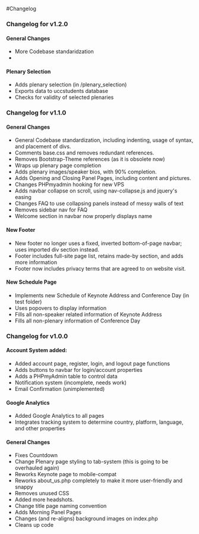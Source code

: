 #Changelog

### Changelog for v1.2.0

#### General Changes
* More Codebase standaridzation
* 

#### Plenary Selection
* Adds plenary selection (in /plenary_selection)
* Exports data to uccstudents database
* Checks for validity of selected plenaries

### Changelog for v1.1.0

#### General Changes
* General Codebase standardization, including indenting, usage of syntax, and placement of divs.
* Comments base.css and removes redundant references.
* Removes Bootstrap-Theme references (as it is obsolete now)
* Wraps up plenary page completion
* Adds plenary images/speaker bios, with 90% completion.
* Adds Opening and Closing Panel Pages, including content and pictures.
* Changes PHPmyadmin hooking for new VPS
* Adds navbar collapse on scroll, using nav-collapse.js and jquery's easing
* Changes FAQ to use collapsing panels instead of messy walls of text
* Removes sidebar nav for FAQ
* Welcome section in navbar now properly displays name

#### New Footer
* New footer no longer uses a fixed, inverted bottom-of-page navbar; uses imported div section instead.
* Footer includes full-site page list, retains made-by section, and adds more information
* Footer now includes privacy terms that are agreed to on website visit.

#### New Schedule Page
* Implements new Schedule of Keynote Address and Conference Day (in test folder)
* Uses popovers to display information
* Fills all non-speaker related information of Keynote Address
* Fills all non-plenary information of Conference Day

### Changelog for v1.0.0

#### Account System added:
* Added account page, register, login, and logout page functions
* Adds buttons to navbar for login/account properties
* Adds a PHPmyAdmin table to control data
* Notification system (incomplete, needs work)
* Email Confirmation (unimplemented)

#### Google Analytics
* Added Google Analytics to all pages
* Integrates tracking system to determine country, platform, language, and other properties

#### General Changes
* Fixes Countdown
* Change Plenary page styling to tab-system (this is going to be overhauled again)
* Reworks Keynote page to mobile-compat
* Reworks about_us.php completely to make it more user-friendly and snappy
* Removes unused CSS
* Added more headshots.
* Change title page naming convention
* Adds Morning Panel Pages
* Changes (and re-aligns) background images on index.php
* Cleans up code
